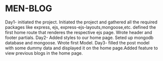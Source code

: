# MEN-BLOG
Day1- initiated the project. Initiated the project and gathered all the required packages like express, ejs, express-ejs-layouts,mongoose,etc. defined the first home route
that renderes the respective ejs page. Wrote header and footer partials.
Day2- Added styles to our home page. Seted up mongodb database and mongoose. Wrote first Model.
Day3- filled the post model with some dummy data and displayed it on the home page.Added feature to view previous blogs in the home page.
